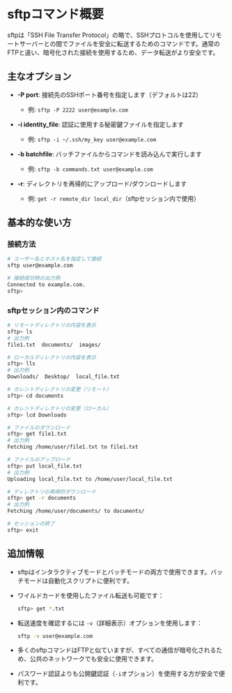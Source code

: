 # sftpコマンド概要

sftpは「SSH File Transfer Protocol」の略で、SSHプロトコルを使用してリモートサーバーとの間でファイルを安全に転送するためのコマンドです。通常のFTPと違い、暗号化された接続を使用するため、データ転送がより安全です。

## 主なオプション

- **-P port**: 接続先のSSHポート番号を指定します（デフォルトは22）
  - 例: `sftp -P 2222 user@example.com`

- **-i identity_file**: 認証に使用する秘密鍵ファイルを指定します
  - 例: `sftp -i ~/.ssh/my_key user@example.com`

- **-b batchfile**: バッチファイルからコマンドを読み込んで実行します
  - 例: `sftp -b commands.txt user@example.com`

- **-r**: ディレクトリを再帰的にアップロード/ダウンロードします
  - 例: `get -r remote_dir local_dir`（sftpセッション内で使用）

## 基本的な使い方

### 接続方法

```bash
# ユーザー名とホスト名を指定して接続
sftp user@example.com

# 接続成功時の出力例
Connected to example.com.
sftp>
```

### sftpセッション内のコマンド

```bash
# リモートディレクトリの内容を表示
sftp> ls
# 出力例
file1.txt  documents/  images/

# ローカルディレクトリの内容を表示
sftp> lls
# 出力例
Downloads/  Desktop/  local_file.txt

# カレントディレクトリの変更（リモート）
sftp> cd documents

# カレントディレクトリの変更（ローカル）
sftp> lcd Downloads

# ファイルのダウンロード
sftp> get file1.txt
# 出力例
Fetching /home/user/file1.txt to file1.txt

# ファイルのアップロード
sftp> put local_file.txt
# 出力例
Uploading local_file.txt to /home/user/local_file.txt

# ディレクトリの再帰的ダウンロード
sftp> get -r documents
# 出力例
Fetching /home/user/documents/ to documents/

# セッションの終了
sftp> exit
```

## 追加情報

- sftpはインタラクティブモードとバッチモードの両方で使用できます。バッチモードは自動化スクリプトに便利です。

- ワイルドカードを使用したファイル転送も可能です：
  ```bash
  sftp> get *.txt
  ```

- 転送速度を確認するには `-v`（詳細表示）オプションを使用します：
  ```bash
  sftp -v user@example.com
  ```

- 多くのsftpコマンドはFTPと似ていますが、すべての通信が暗号化されるため、公共のネットワークでも安全に使用できます。

- パスワード認証よりも公開鍵認証（`-i`オプション）を使用する方が安全で便利です。